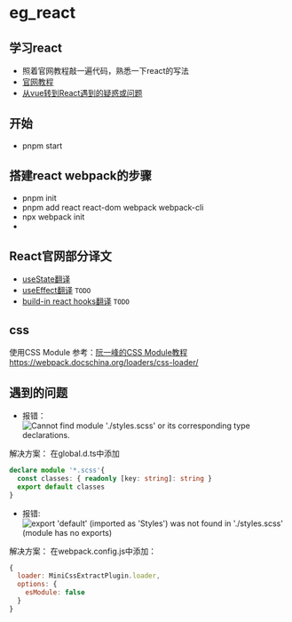 # eg_react
## 学习react
- 照着官网教程敲一遍代码，熟悉一下react的写法
- [官网教程](https://react.dev/learn/tutorial-tic-tac-toe)
- [从vue转到React遇到的疑惑或问题](./doc/index.md)

## 开始
- pnpm start

## 搭建react webpack的步骤
- pnpm init
- pnpm add react react-dom webpack webpack-cli
- npx webpack init
- 

## React官网部分译文
- [useState翻译](/translate/useState.md)
- [useEffect翻译](/translate/useEffect.md) `TODO`
- [build-in react hooks翻译](/translate/builtInReactHooks.md) `TODO`

## css
使用CSS Module
参考：[阮一峰的CSS Module教程](https://www.ruanyifeng.com/blog/2016/06/css_modules.html)
https://webpack.docschina.org/loaders/css-loader/

## 遇到的问题
- 报错：![Cannot find module './styles.scss' or its corresponding type declarations.](/assets/styleBug.png)

解决方案： 在global.d.ts中添加
```typescript
declare module '*.scss'{
  const classes: { readonly [key: string]: string }
  export default classes
}
```

- 报错:![export 'default' (imported as 'Styles') was not found in './styles.scss' (module has no exports)](/assets/styleBug2.png)

解决方案： 在webpack.config.js中添加：
```javascript
{
  loader: MiniCssExtractPlugin.loader,
  options: {
    esModule: false
  }
}
```

